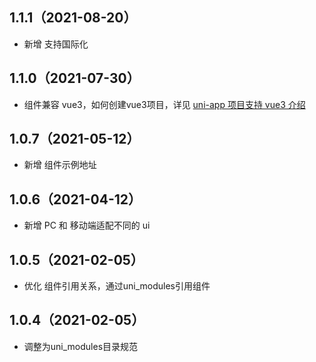 ## 1.1.1（2021-08-20）
- 新增 支持国际化
## 1.1.0（2021-07-30）
- 组件兼容 vue3，如何创建vue3项目，详见 [uni-app 项目支持 vue3 介绍](https://ask.dcloud.net.cn/article/37834)
## 1.0.7（2021-05-12）
- 新增 组件示例地址
## 1.0.6（2021-04-12）
- 新增 PC 和 移动端适配不同的 ui 
## 1.0.5（2021-02-05）
- 优化 组件引用关系，通过uni_modules引用组件

## 1.0.4（2021-02-05）
- 调整为uni_modules目录规范
